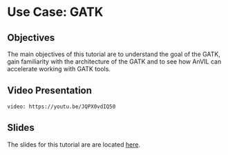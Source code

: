 # Use Case: GATK




## Objectives
The main objectives of this tutorial are to 
understand the goal of the GATK,
gain familiarity with the architecture of the GATK and to see how AnVIL can accelerate working with GATK tools.


## Video Presentation
`video: https://youtu.be/JQPX0vdIQ50`

## Slides
The slides for this tutorial are are located [here](https://docs.google.com/presentation/d/1eMX835H_OpfBSqI_RvA6KcDVuzrxfhocVibA_kqgPZg).


